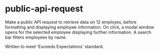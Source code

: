 # public-api-request
Make a public API request to retrieve data on 12 employes, before formatting and displaying employee information. On click, a modal window opens for the selected employee displaying further information. A search bar filters employees by name.

Written to meet 'Exceeds Expectations' standard.
